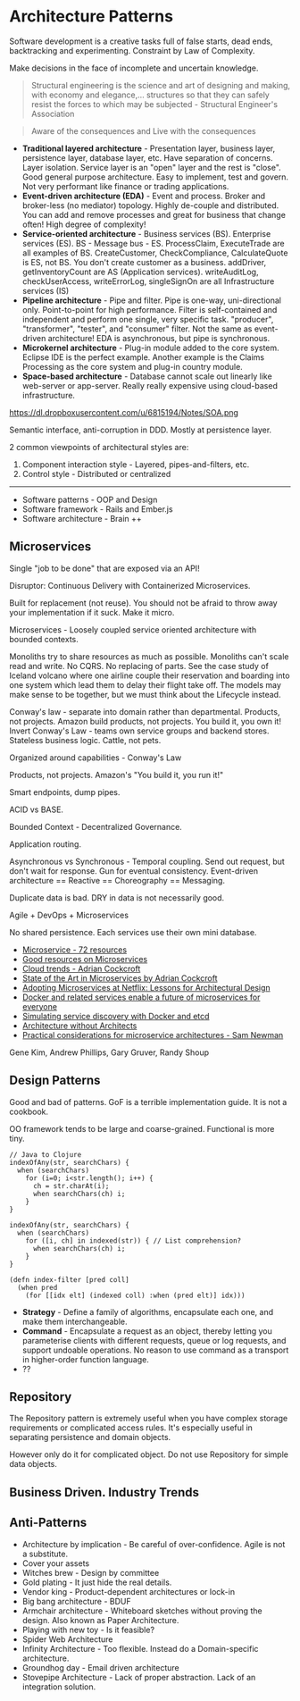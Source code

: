 # Architecture Patterns

Software development is a creative tasks full of false starts, dead ends, backtracking and experimenting. Constraint by Law of Complexity.

Make decisions in the face of incomplete and uncertain knowledge.

> Structural engineering is the science and art of designing and making, with economy and elegance,... structures so that they can safely resist the forces to which may be subjected - Structural Engineer's Association

> Aware of the consequences and Live with the consequences

* **Traditional layered architecture** - Presentation layer, business layer, persistence layer, database layer, etc. Have separation of concerns. Layer isolation. Service layer is an "open" layer and the rest is "close". Good general purpose architecture. Easy to implement, test and govern. Not very performant like finance or trading applications.
* **Event-driven architecture (EDA)** - Event and process. Broker and broker-less (no mediator) topology. Highly de-couple and distributed. You can add and remove processes and great for business that change often! High degree of complexity!
* **Service-oriented architecture** - Business services (BS). Enterprise services (ES). BS - Message bus - ES. ProcessClaim, ExecuteTrade are all examples of BS. CreateCustomer, CheckCompliance, CalculateQuote is ES, not BS. You don't create customer as a business. addDriver, getInventoryCount are AS (Application services). writeAuditLog, checkUserAccess, writeErrorLog, singleSignOn are all Infrastructure services (IS)
* **Pipeline architecture** - Pipe and filter. Pipe is one-way, uni-directional only. Point-to-point for high performance. Filter is self-contained and independent and perform one single, very specific task. "producer", "transformer", "tester", and "consumer" filter. Not the same as event-driven architecture! EDA is asynchronous, but pipe is synchronous.
* **Microkernel architecture** - Plug-in module added to the core system. Eclipse IDE is the perfect example. Another example is the Claims Processing as the core system and plug-in country module.
* **Space-based architecture** - Database cannot scale out linearly like web-server or app-server. Really really expensive using cloud-based infrastructure.


https://dl.dropboxusercontent.com/u/6815194/Notes/SOA.png

Semantic interface, anti-corruption in DDD. Mostly at persistence layer.

2 common viewpoints of architectural styles are:

1. Component interaction style - Layered, pipes-and-filters, etc.
2. Control style - Distributed or centralized

---

* Software patterns - OOP and Design
* Software framework - Rails and Ember.js
* Software architecture - Brain ++

## Microservices

Single "job to be done" that are exposed via an API!

Disruptor: Continuous Delivery with Containerized Microservices.

Built for replacement (not reuse). You should not be afraid to throw away your implementation if it suck. Make it micro.

Microservices - Loosely coupled service oriented architecture with bounded contexts.

Monoliths try to share resources as much as possible. Monoliths can't scale read and write. No CQRS. No replacing of parts. See the case study of Iceland volcano where one airline couple their reservation and boarding into one system which lead them to delay their flight take off. The models may make sense to be together, but we must think about the Lifecycle instead.

Conway's law - separate into domain rather than departmental. Products, not projects. Amazon build products, not projects. You build it, you own it! Invert Conway's Law - teams own service groups and backend stores. Stateless business logic. Cattle, not pets.

Organized around capabilities - Conway's Law

Products, not projects. Amazon's "You build it, you run it!"

Smart endpoints, dump pipes.

ACID vs BASE.

Bounded Context - Decentralized Governance.

Application routing.

Asynchronous vs Synchronous - Temporal coupling. Send out request, but don't wait for response. Gun for eventual consistency. Event-driven architecture == Reactive == Choreography == Messaging.

Duplicate data is bad. DRY in data is not necessarily good.

Agile + DevOps + Microservices

No shared persistence. Each services use their own mini database.

* [Microservice - 72 resources](http://blog.arkency.com/2014/07/microservices-72-resources/)
* [Good resources on Microservices](http://microservices.io/)
* [Cloud trends - Adrian Cockcroft](https://www.youtube.com/watch?v=VaFktjlLp5M)
* [State of the Art in Microservices by Adrian Cockcroft](https://www.youtube.com/watch?v=nMTaS07i3jk)
* [Adopting Microservices at Netflix: Lessons for Architectural Design](http://nginx.com/blog/microservices-at-netflix-architectural-best-practices/)
* [Docker and related services enable a future of microservices for everyone](http://blog.giantswarm.io/docker-and-related-services-enable-a-future-of-microservices-for-everyone)
* [Simulating service discovery with Docker and etcd](http://talwai.github.io/#/blog/post/discovery)
* [Architecture without Architects](https://www.youtube.com/watch?v=qVyt3qQ_7TA)
* [Practical considerations for microservice architectures - Sam Newman](https://vimeo.com/105751281)

Gene Kim, Andrew Phillips, Gary Gruver, Randy Shoup

## Design Patterns

Good and bad of patterns. GoF is a terrible implementation guide. It is not a cookbook.

OO framework tends to be large and coarse-grained.
Functional is more tiny.

```
// Java to Clojure
indexOfAny(str, searchChars) {
  when (searchChars)
    for (i=0; i<str.length(); i++) {
      ch = str.charAt(i);
      when searchChars(ch) i;
    }
}

indexOfAny(str, searchChars) {
  when (searchChars)
    for ([i, ch] in indexed(str)) { // List comprehension?
      when searchChars(ch) i;
    }
}

(defn index-filter [pred coll]
  (when pred
    (for [[idx elt] (indexed coll) :when (pred elt)] idx)))
```

* **Strategy** - Define a family of algorithms, encapsulate each one, and make them interchangeable.
* **Command** - Encapsulate a request as an object, thereby letting you parameterise clients with different requests, queue or log requests, and support undoable operations. No reason to use command as a transport in higher-order function language.
* ??

## Repository

The Repository pattern is extremely useful when you have complex storage requirements or complicated access rules. It's especially useful in separating persistence and domain objects.

However only do it for complicated object. Do not use Repository for simple data objects.

## Business Driven. Industry Trends

## Anti-Patterns

* Architecture by implication - Be careful of over-confidence. Agile is not a substitute.
* Cover your assets
* Witches brew - Design by committee
* Gold plating - It just hide the real details.
* Vendor king - Product-dependent architectures or lock-in
* Big bang architecture - BDUF
* Armchair architecture - Whiteboard sketches without proving the design. Also known as Paper Architecture.
* Playing with new toy - Is it feasible?
* Spider Web Architecture
* Infinity Architecture - Too flexible. Instead do a Domain-specific architecture.
* Groundhog day - Email driven architecture
* Stovepipe Architecture - Lack of proper abstraction. Lack of an integration solution.








